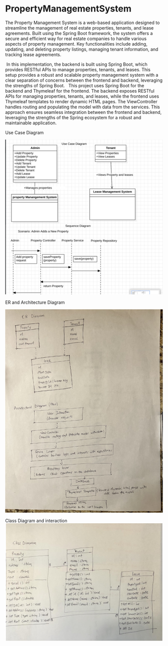 # PropertyManagementSystem
The Property Management System is a web-based application designed to streamline the management of real estate properties, tenants, and lease agreements. Built using the Spring Boot framework, the system offers a secure and efficient way for real estate companies to handle various aspects of property management. Key functionalities include adding, updating, and deleting property listings, managing tenant information, and tracking lease agreements.  


 In this implementation, the backend is built using Spring Boot, which provides RESTful APIs to manage properties, tenants, and leases. 
This setup provides a robust and scalable property management system with a clear separation of concerns between the frontend and backend, leveraging the strengths of  Spring Boot.
  This project uses Spring Boot for the backend and Thymeleaf for the frontend. The backend exposes RESTful APIs for managing properties, tenants, and leases, while the frontend uses Thymeleaf templates to render dynamic HTML pages. The ViewController handles routing and populating the model with data from the services.
This approach ensures seamless integration between the frontend and backend, leveraging the strengths of the Spring ecosystem for a robust and maintainable application.


Use Case Diagram

![7EC87701-9F86-450D-8A0B-1EAFDFE4C4AD.jpeg](src%2Fmain%2Fjava%2Fmiu%2Fedu%2FSpringSecurity%2Fimages%2F7EC87701-9F86-450D-8A0B-1EAFDFE4C4AD.jpeg)



ER and Architecture Diagram

![IMG_8939.jpg](src%2Fmain%2Fjava%2Fmiu%2Fedu%2FSpringSecurity%2Fimages%2FIMG_8939.jpg)


Class Diagram and interaction 
![FA6F1482-7211-4141-B227-2C15FB634298.jpeg](src%2Fmain%2Fjava%2Fmiu%2Fedu%2FSpringSecurity%2Fimages%2FFA6F1482-7211-4141-B227-2C15FB634298.jpeg)